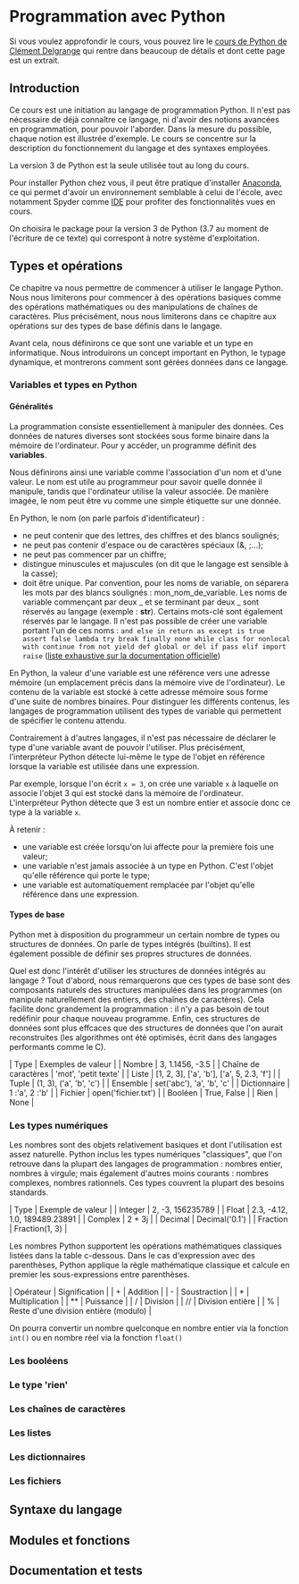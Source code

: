 # Programmation avec Python

Si vous voulez approfondir le cours, vous pouvez lire le [cours de Python de Clément Delgrange](Cours_Python.pdf) qui rentre dans beaucoup de détails et dont cette page est un extrait.

## Introduction

Ce cours est une initiation au langage de programmation Python. Il n'est pas nécessaire de déjà connaître ce langage, ni d'avoir des notions avancées en programmation, pour pouvoir l'aborder. Dans la mesure du possible, chaque notion est illustrée d'exemple. Le cours se concentre sur la description du fonctionnement du langage et des syntaxes employées.

La version 3 de Python est la seule utilisée tout au long du cours.

Pour installer Python chez vous, il peut être pratique d'installer [Anaconda](https://www.anaconda.com/distribution/), ce qui permet d'avoir un environnement semblable à celui de l'école, avec notamment Spyder comme [IDE](https://fr.wikipedia.org/wiki/Environnement_de_d%C3%A9veloppement) pour profiter des fonctionnalités vues en cours.

On choisira le package pour la version 3 de Python (3.7 au moment de l'écriture de ce texte) qui correspont à notre système d'exploitation.

## Types et opérations

Ce chapitre va nous permettre de commencer à utiliser le langage Python. Nous nous limiterons pour commencer à des opérations basiques comme des opérations mathématiques ou des manipulations de chaînes de caractères. Plus précisément, nous nous limiterons dans ce chapitre aux opérations sur des types de base définis dans le langage.


Avant cela, nous définirons ce que sont une variable et un type en informatique. Nous introduirons un concept important en Python, le typage dynamique, et montrerons comment sont gérées données dans ce langage.


### Variables et types en Python
#### Généralités
La programmation consiste essentiellement à manipuler des données. Ces données de natures diverses sont stockées sous forme binaire dans la mémoire de l'ordinateur. Pour y accéder, un programme définit des __variables__.


Nous définirons ainsi une variable comme l'association d'un nom et d'une valeur. Le nom est utile au programmeur pour savoir quelle donnée il manipule, tandis que l'ordinateur utilise la valeur associée. De manière imagée, le nom peut être vu comme une simple étiquette sur une donnée.


En Python, le nom (on parle parfois d'identificateur) :
  + ne peut contenir que des lettres, des chiffres et des blancs soulignés;
  + ne peut pas contenir d'espace ou de caractères spéciaux (&, ;...);
  + ne peut pas commencer par un chiffre; 
  + distingue minuscules et majuscules (on dit que le langage est sensible à la casse); 
  + doit être unique. Par convention, pour les noms de variable, on séparera les mots par des blancs soulignés : mon_nom_de_variable. Les noms de variable commençant par deux _ et se terminant par deux _ sont réservés au langage (exemple : __str__). Certains mots-clé sont également réservés par le langage. Il n'est pas possible de créer une variable portant l'un de ces noms : `and else in return as except is true assert false lambda try break finally none while class for nonlocal with continue from not yield def global or del if pass elif import raise` ([liste exhaustive sur la documentation officielle](https://docs.python.org/3.3/reference/lexical_analysis.html#keywords))


En Python, la valeur d'une variable est une référence vers une adresse mémoire (un emplacement précis dans la mémoire vive de l'ordinateur). Le contenu de la variable est stocké à cette adresse mémoire sous forme d'une suite de nombres binaires. Pour distinguer les différents contenus, les langages de programmation utilisent des types de variable qui permettent de spécifier le contenu attendu.

Contrairement à d'autres langages, il n'est pas nécessaire de déclarer le type d'une variable avant de pouvoir l'utiliser. Plus précisément, l'interpréteur Python détecte lui-même le type de l'objet en référence lorsque la variable est utilisée dans une expression.

Par exemple, lorsque l'on écrit `x = 3`, on crée une variable `x` à laquelle on associe l'objet 3 qui est stocké dans la mémoire de l'ordinateur. L'interpréteur Python détecte que 3 est un nombre entier et associe donc ce type à la variable `x`.

À retenir :
 + une variable est créée lorsqu'on lui affecte pour la première fois une valeur; 
 + une variable n'est jamais associée à un type en Python. C'est l'objet qu'elle référence qui porte le type; 
 + une variable est automatiquement remplacée par l'objet qu'elle référence dans une expression.


#### Types de base
Python met à disposition du programmeur un certain nombre de types ou structures de données. On parle de types intégrés (builtins). Il est également possible de définir ses propres structures de données.

Quel est donc l'intérêt d'utiliser les structures de données intégrés au langage ? Tout d'abord, nous remarquerons que ces types de base sont des composants naturels des structures manipulées dans les programmes (on manipule naturellement des entiers, des chaînes de caractères). Cela facilite donc grandement la programmation : il n'y a pas besoin de tout redéfinir pour chaque nouveau programme. Enfin, ces structures de données sont plus effcaces que des structures de données que l'on aurait reconstruites (les algorithmes ont été optimisés, écrit dans des langages performants comme le C).

| Type | Exemples de valeur |
| Nombre | 3, 1.1456, -3.5 |
| Chaîne de caractères | 'mot', 'petit texte' |
| Liste | [1, 2, 3], ['a', 'b'], ['a', 5, 2.3, 'f'] |
| Tuple | (1, 3), ('a', 'b', 'c') |
| Ensemble | set('abc'), 'a', 'b', 'c' |
| Dictionnaire | 1 :'a', 2 :'b'  |
| Fichier | open('fichier.txt') |
| Booléen | True, False |
| Rien | None |


### Les types numériques

Les nombres sont des objets relativement basiques et dont l'utilisation est assez naturelle. Python inclus les types numériques "classiques", que l'on retrouve dans la plupart des langages de programmation : nombres entier, nombres à virgule; mais également d'autres moins courants : nombres complexes, nombres rationnels. Ces types couvrent la plupart des besoins standards.

| Type | Exemple de valeur |
| Integer | 2, -3, 156235789 |
| Float | 2.3, -4.12, 1.0, 189489.23891 |
| Complex | 2 + 3j |
| Decimal | Decimal('0.1') |
| Fraction | Fraction(1, 3) |


Les nombres Python supportent les opérations mathématiques classiques listées dans la table c-dessous. Dans le cas d'expression avec des parenthèses, Python applique la règle mathématique classique et calcule en premier les sous-expressions entre parenthèses.

| Opérateur | Signification |
| \+ | Addition |
| \- | Soustraction |
| \* | Multiplication |
| ** | Puissance |
| / | Division |
| // | Division entière |
| % | Reste d'une division entière (modulo) |

On pourra convertir un nombre quelconque en nombre entier via la fonction `int()` ou en nombre réel via la fonction `float()`

### Les booléens


### Le type 'rien'

### Les chaînes de caractères

### Les listes

### Les dictionnaires

### Les fichiers

## Syntaxe du langage


## Modules et fonctions



## Documentation et tests